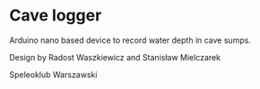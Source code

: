 Cave logger
===========

Arduino nano based device to record water depth in cave sumps.

Design by Radost Waszkiewicz and Stanisław Mielczarek

Speleoklub Warszawski
